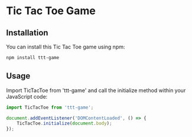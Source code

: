# Tic Tac Toe Game

## Installation
You can install this Tic Tac Toe game using npm:

```bash
npm install ttt-game
```

## Usage
Import TicTacToe from 'ttt-game' and call the initialize method within your JavaScript code:

```javascript
import TicTacToe from 'ttt-game';

document.addEventListener('DOMContentLoaded', () => {
    TicTacToe.initialize(document.body);
});
```